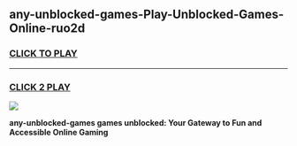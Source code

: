 
## any-unblocked-games-Play-Unblocked-Games-Online-ruo2d
<h3>
<a href="https://premium76.site?title=any-unblocked-games&ref=24A">CLICK TO PLAY</a></h3>
<hr>

<h3>
<a href="https://premium76.site?title=any-unblocked-games&ref=24A">CLICK 2 PLAY</a>
  
</h3>

<a href="https://premium76.site?title=any-unblocked-games&ref=24A"><img src="https://clearcache.store/games.png"></a>


**any-unblocked-games games unblocked: Your Gateway to Fun and Accessible Online Gaming**
